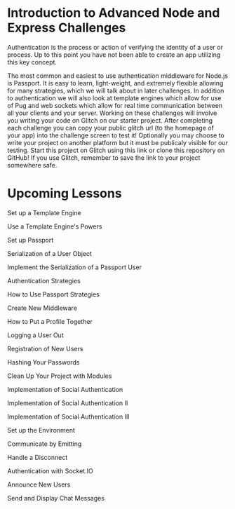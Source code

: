 # Introduction to Advanced Node and Express Challenges #

Authentication is the process or action of verifying the identity of a user or process. Up to this point you have not been able to create an app utilizing this key concept.

The most common and easiest to use authentication middleware for Node.js is Passport. It is easy to learn, light-weight, and extremely flexible allowing for many strategies, which we will talk about in later challenges. In addition to authentication we will also look at template engines which allow for use of Pug and web sockets which allow for real time communication between all your clients and your server. Working on these challenges will involve you writing your code on Glitch on our starter project. After completing each challenge you can copy your public glitch url (to the homepage of your app) into the challenge screen to test it! Optionally you may choose to write your project on another platform but it must be publicaly visible for our testing. Start this project on Glitch using this link or clone this repository on GitHub! If you use Glitch, remember to save the link to your project somewhere safe.

# Upcoming Lessons #

Set up a Template Engine

Use a Template Engine's Powers

Set up Passport

Serialization of a User Object

Implement the Serialization of a Passport User

Authentication Strategies

How to Use Passport Strategies

Create New Middleware

How to Put a Profile Together

Logging a User Out

Registration of New Users

Hashing Your Passwords

Clean Up Your Project with Modules

Implementation of Social Authentication

Implementation of Social Authentication II

Implementation of Social Authentication III

Set up the Environment

Communicate by Emitting

Handle a Disconnect

Authentication with Socket.IO

Announce New Users

Send and Display Chat Messages